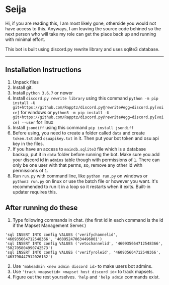# Seija
Hi, if you are reading this, I am most likely gone, otherside you would not have access to this.
Anyways, I am leaving the source code behined so the next person who will take my role can get the place back up and running with minimal effort. 

This bot is built using discord.py rewrite library and uses sqlite3 database.

---

## Installation Instructions

1. Unpack files
2. Install git.
3. Install `python 3.6.7` or newer
4. Install `discord.py rewrite library` using this command `python -m pip install -U git+https://github.com/Rapptz/discord.py@rewrite#egg=discord.py[voice]` for windows or `python3 -m pip install -U git+https://github.com/Rapptz/discord.py@rewrite#egg=discord.py[voice] --user` for linux
5. Install `jsondiff` using this command `pip install jsondiff`
6. Before using, you need to create a folder called `data` and create `token.txt` and `osuapikey.txt` in it. Then put your bot token and osu api key in the files. 
7. If you have an access to `maindb.sqlite3` file which is a database backup, put it in `data` folder before running the bot. Make sure you add your discord id in `admins` table though with permissions of `1`. There can only be one user with that perms, so, remove any other id with permissions of `1`.
8. Run `run.py` with command line, like `python run.py` on windows or `python3 run.py` on linux or use the batch file or however you want. It's recommended to run it in a loop so it restarts when it exits. Built-in updater requires this.

## After running do these

1. Type following commands in chat. (the first id in each command is the id if the Mapset Management Server.)
```
'sql INSERT INTO config VALUES ('verifychannelid', '460935664712548366', '460952470634496001')
'sql INSERT INTO config VALUES ('vetochannelid', '460935664712548366', '502705804990742573')
'sql INSERT INTO config VALUES ('verifyroleid', '460935664712548366', '463790447912026132')
```
2. Use `'makeadmin <new admin discord id>` to make users bot admins.
3. Use `'track <mapsetid> <mapset host discord id>` to track mapsets.
4. Figure out the rest yourselves. `'help` and `'help admin` commands exist.
